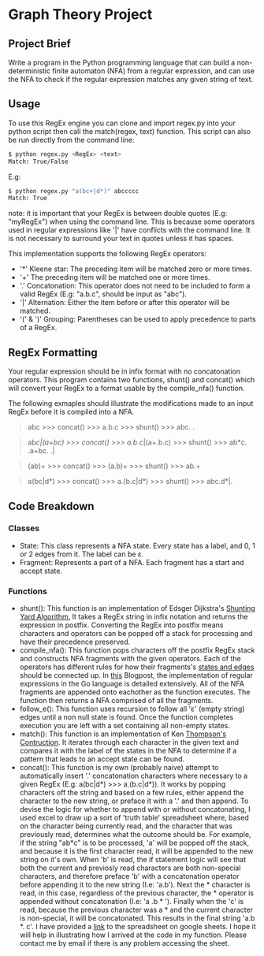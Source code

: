 # Graph Theory Project 

## Project Brief
Write a program in the Python programming language that can build a non-deterministic finite automaton (NFA) from a regular expression, and can use the NFA to check if the regular expression matches any given string of text.  

## Usage
To use this RegEx engine you can clone and import regex.py into your python script then call the match(regex, text) function. This script can also be run directly from the command line:  

```sh
$ python regex.py <RegEx> <text>
Match: True/False
```

E.g:
```sh
$ python regex.py "a(bc+|d*)" abccccc
Match: True
```
note: it is important that your RegEx is between double quotes (E.g: "myRegEx") when using the command line. This is because some operators used in regular expressions like '|' have conflicts with the command line. It is not necessary to surround your text in quotes unless it has spaces.

This implementation supports the following RegEx operators:
- '*' Kleene star: The preceding item will be matched zero or more times.
- '+' The preceding item will be matched one or more times.
- '.' Concatonation: This operator does not need to be included to form a valid RegEx (E.g: "a.b.c", should be input as "abc").
- '|' Alternation: Either the item before or after this operator will be matched.
- '(' & ')' Grouping: Parentheses can be used to apply precedence to parts of a RegEx.

## RegEx Formatting
Your regular expression should be in infix format with no concatonation operators. This program contains two functions, shunt() and concat() which will convert your RegEx to a format usable by the compile_nfa() function.

The following exmaples should illustrate the modifications made to an input RegEx before it is compiled into a NFA.

>abc >>> concat() >>> a.b.c >>> shunt() >>> abc. . 

>ab*c|(a+bc) >>> concat() >>> a.b*.c|(a+.b.c) >>> shunt() >>> ab*c. .a+bc. .|

>(ab)+ >>> concat() >>> (a.b)+ >>> shunt() >>> ab.+

>a(bc|d*) >>> concat() >>> a.(b.c|d*) >>> shunt() >>> abc.d*|.

## Code Breakdown
### Classes
- State: This class represents a NFA state. Every state has a label, and 0, 1 or 2 edges from it. The label can be ε.
- Fragment: Represents a part of a NFA. Each fragment has a start and accept state.

### Functions
- shunt(): This function is an implementation of Edsger Dijkstra's  [Shunting Yard Algorithm.](http://mathcenter.oxford.emory.edu/site/cs171/shuntingYardAlgorithm/) It takes a RegEx string in infix notation and returns the expression in postfix. Converting the RegEx into postfix means characters and operators can be popped off a stack for processing and have their precedence preserved.
- compile_nfa(): This function pops characters off the postfix RegEx stack and constructs NFA fragments with the given operators. Each of the operators has different rules for how their fragments's [states and edges](https://miro.medium.com/max/1216/1*DY9OhfFJzJC_ocyZPTqmeQ.png) should be connected up. In [this](https://medium.com/@phanindramoganti/regex-under-the-hood-implementing-a-simple-regex-compiler-in-go-ef2af5c6079) Blogpost, the implementation of regular expressions in the Go language is detailed extensively. All of the NFA fragments are appended onto eachother as the function executes. The function then returns a NFA comprised of all the fragments.   
-  follow_e(): This function uses recursion to follow all 'ε' (empty string) edges until a non null state is found. Once the function completes execution you are left with a set containing all non-empty states.
-  match(): This function is an implementation of Ken [Thompson's Contruction](https://en.wikipedia.org/wiki/Thompson%27s_construction). It iterates through each character in the given text and compares it with the label of the states in the NFA to determine if a pattern that leads to an accept state can be found.
- concat(): This function is my own (probably naive) attempt to automatically insert '.' concatonation characters where necessary to a given RegEx (E.g: a(bc|d*) >>> a.(b.c|d*)). It works by popping characters off the string and based on a few rules, either append the character to the new string, or preface it with a '.' and then append. To devise the logic for whether to append with or without concatonating, I used excel to draw up a sort of 'truth table' spreadsheet where, based on the character being currently read, and the character that was previously read, determines what the outcome should be. For example, if the string "ab*c" is to be processed, 'a' will be popped off the stack, and because it is the first character read, it will be appended to the new string on it's own. When 'b' is read, the if statement logic will see that both the current and previosly read characters are both non-special characters, and therefore preface 'b' with a concatonation operator before appending it to the new string (I.e: 'a.b'). Next the * character is read, in this case, regardless of the previous character, the * operator is appended without concatonation (I.e: 'a .b * '). Finally when the 'c' is read, because the previous character was a * and the current character is non-special, it will be concatonated. This results in the final string 'a.b *. c'. I have provided a [link](https://docs.google.com/spreadsheets/d/1f7rVm_3zULyT2payz8z5QDAsHX-VyFitZLPphWPj8Wc/edit#gid=0) to the spreadsheet on google sheets. I hope it will help in illustrating how I arrived at the code in my function. Please contact me by email if there is any problem accessing the sheet.

    
    
    
    
    
    
    
    
    
    
    
    
    
    

